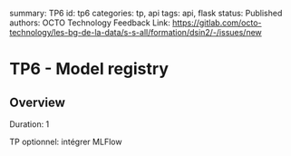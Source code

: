 summary: TP6
id: tp6
categories: tp, api
tags: api, flask
status: Published
authors: OCTO Technology
Feedback Link: https://gitlab.com/octo-technology/les-bg-de-la-data/s-s-all/formation/dsin2/-/issues/new

# TP6 - Model registry

## Overview
Duration: 1

TP optionnel: intégrer MLFlow
